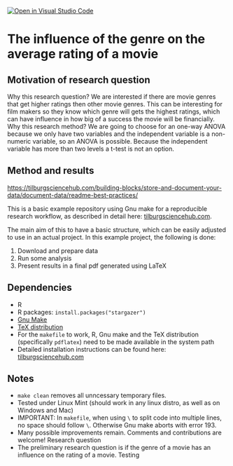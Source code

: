 [![Open in Visual Studio Code](https://classroom.github.com/assets/open-in-vscode-718a45dd9cf7e7f842a935f5ebbe5719a5e09af4491e668f4dbf3b35d5cca122.svg)](https://classroom.github.com/online_ide?assignment_repo_id=11726081&assignment_repo_type=AssignmentRepo)
# The influence of the genre on the average rating of a movie 

## Motivation of research question
Why this research question? 
We are interested if there are movie genres that get higher ratings then other movie genres. This can
be interesting for film makers so they know which genre will gets the highest ratings, which can have
influence in how big of a success the movie will be financially.
Why this research method?
We are going to choose for an one-way ANOVA because we only have two variables and the
independent variable is a non-numeric variable, so an ANOVA is possible. Because the independent
variable has more than two levels a t-test is not an option. 

## Method and results
https://tilburgsciencehub.com/building-blocks/store-and-document-your-data/document-data/readme-best-practices/ 


This is a basic example repository using Gnu make for a reproducible research workflow, as described in detail here: [tilburgsciencehub.com](http://tilburgsciencehub.com/). 

The main aim of this to have a basic structure, which can be easily adjusted to use in an actual project.  In this example project, the following is done: 
1. Download and prepare data
2. Run some analysis
3. Present results in a final pdf generated using LaTeX

## Dependencies
- R 
- R packages: `install.packages("stargazer")`
- [Gnu Make](https://tilburgsciencehub.com/get/make) 
- [TeX distribution](https://tilburgsciencehub.com/get/latex/?utm_campaign=referral-short)
- For the `makefile` to work, R, Gnu make and the TeX distribution (specifically `pdflatex`) need to be made available in the system path 
- Detailed installation instructions can be found here: [tilburgsciencehub.com](http://tilburgsciencehub.com/)


## Notes
- `make clean` removes all unncessary temporary files. 
- Tested under Linux Mint (should work in any linux distro, as well as on Windows and Mac) 
- IMPORTANT: In `makefile`, when using `\` to split code into multiple lines, no space should follow `\`. Otherwise Gnu make aborts with error 193. 
- Many possible improvements remain. Comments and contributions are welcome!
Research question 
- The preliminary research question is if the genre of a movie has an influence on the rating of a movie. 
Testing
